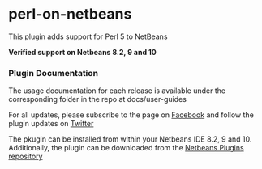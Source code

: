 # perl-on-netbeans
This plugin adds support for Perl 5 to NetBeans

__Verified support on Netbeans 8.2, 9 and 10__

### Plugin Documentation
The usage documentation for each release is available under the corresponding folder in the repo at docs/user-guides

For all updates, please subscribe to the page on [Facebook](https://www.facebook.com/PerlOnNetBeans) and follow the plugin updates on [Twitter](https://twitter.com/perlonnetbeans)

The pkugin can be installed from within your Netbeans IDE 8.2, 9 and 10. Additionally, the plugin can be downloaded from the [Netbeans Plugins repository](http://plugins.netbeans.org/plugin/36183/) 
